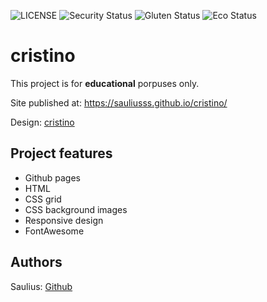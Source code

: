 ![LICENSE](https://img.shields.io/badge/license-MIT-blue.svg?style=flat-square)
![Security Status](https://img.shields.io/security-headers?label=Security&url=https%3A%2F%2Fgithub.com&style=flat-square)
![Gluten Status](https://img.shields.io/badge/Gluten-Free-green.svg)
![Eco Status](https://img.shields.io/badge/ECO-Friendly-green.svg)

# cristino

This project is for **educational** porpuses only.

Site published at: https://sauliusss.github.io/cristino/

Design: [cristino](https://shreethemes.in/cristino/layouts/index.html)

## Project features

- Github pages
- HTML
- CSS grid
- CSS background images
- Responsive design
- FontAwesome

## Authors

Saulius: [Github](https://github.com/sauliusss)
